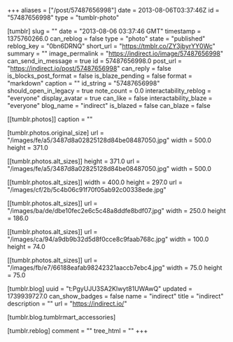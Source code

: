 +++
aliases = ["/post/57487656998"]
date = 2013-08-06T03:37:46Z
id = "57487656998"
type = "tumblr-photo"

[tumblr]
slug = ""
date = "2013-08-06 03:37:46 GMT"
timestamp = 1375760266.0
can_reblog = false
type = "photo"
state = "published"
reblog_key = "0bn6DRNQ"
short_url = "https://tmblr.co/ZY3jbyrYY0Wc"
summary = ""
image_permalink = "https://indirect.io/image/57487656998"
can_send_in_message = true
id = 57487656998.0
post_url = "https://indirect.io/post/57487656998"
can_reply = false
is_blocks_post_format = false
is_blaze_pending = false
format = "markdown"
caption = ""
id_string = "57487656998"
should_open_in_legacy = true
note_count = 0.0
interactability_reblog = "everyone"
display_avatar = true
can_like = false
interactability_blaze = "everyone"
blog_name = "indirect"
is_blazed = false
can_blaze = false

[[tumblr.photos]]
caption = ""

[tumblr.photos.original_size]
url = "/images/fe/a5/3487d8a02825128d84be08487050.jpg"
width = 500.0
height = 371.0

[[tumblr.photos.alt_sizes]]
height = 371.0
url = "/images/fe/a5/3487d8a02825128d84be08487050.jpg"
width = 500.0

[[tumblr.photos.alt_sizes]]
width = 400.0
height = 297.0
url = "/images/cf/2b/5c4b06c91f70f05ab92c00338ede.jpg"

[[tumblr.photos.alt_sizes]]
url = "/images/ba/de/dbe10fec2e6c5c48a8ddfe8bdf07.jpg"
width = 250.0
height = 186.0

[[tumblr.photos.alt_sizes]]
url = "/images/ca/94/a9db9b32d5d8f0cce8c9faab768c.jpg"
width = 100.0
height = 74.0

[[tumblr.photos.alt_sizes]]
url = "/images/fb/e7/66188eafab98242321aaccb7ebc4.jpg"
width = 75.0
height = 75.0

[tumblr.blog]
uuid = "t:PgyUJU3SA2Klwyt81UWAwQ"
updated = 1739939727.0
can_show_badges = false
name = "indirect"
title = "indirect"
description = ""
url = "https://indirect.io/"

[tumblr.blog.tumblrmart_accessories]

[tumblr.reblog]
comment = ""
tree_html = ""
+++
